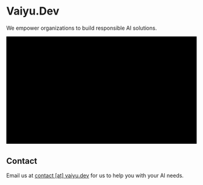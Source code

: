 # Vaiyu.Dev

We empower organizations to build responsible AI solutions.

<picture>
 <source media="(prefers-color-scheme: dark)" srcset="https://raw.githubusercontent.com/Vaiyu-Dev/website/main/docs/intro_dark.gif">
 <img alt="Light mode." src="https://raw.githubusercontent.com/Vaiyu-Dev/website/main/docs/intro.gif">
</picture>

## Contact

Email us at [contact [at] vaiyu.dev](mailto:contact@vaiyu.dev) for us to help you with your AI needs.

